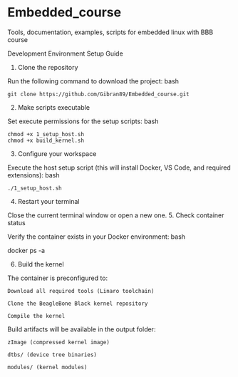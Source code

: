# Embedded_course
Tools, documentation, examples, scripts for embedded linux with BBB course

Development Environment Setup Guide
1. Clone the repository

Run the following command to download the project:
bash

    git clone https://github.com/Gibran89/Embedded_course.git

2. Make scripts executable

Set execute permissions for the setup scripts:
bash

    chmod +x 1_setup_host.sh
    chmod +x build_kernel.sh

3. Configure your workspace

Execute the host setup script (this will install Docker, VS Code, and required extensions):
bash

    ./1_setup_host.sh

4. Restart your terminal

Close the current terminal window or open a new one.
5. Check container status

Verify the container exists in your Docker environment:
bash

docker ps -a

6. Build the kernel

The container is preconfigured to:

    Download all required tools (Linaro toolchain)

    Clone the BeagleBone Black kernel repository

    Compile the kernel

Build artifacts will be available in the output folder:

    zImage (compressed kernel image)

    dtbs/ (device tree binaries)

    modules/ (kernel modules)
